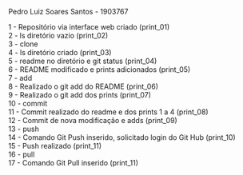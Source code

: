Pedro Luiz Soares Santos - 1903767

1 - Repositório via interface web criado (print_01)  
2 - ls diretório vazio (print_02)  
3 - clone  
4 - ls diretório criado (print_03)  
5 - readme no diretório e git status (print_04)  
6 - README modificado e prints adicionados (print_05)  
7 - add  
8 - Realizado o git add do README (print_06)  
9 - Realizado o git add dos prints (print_07)  
10 - commit  
11 - Commit realizado do readme e dos prints 1 a 4 (print_08)  
12 - Commit de nova modificação e adds (print_09)  
13 - push  
14 - Comando Git Push inserido, solicitado login do Git Hub (print_10)  
15 - Push realizado (print_11)  
16 - pull  
17 - Comando Git Pull inserido (print_11)


